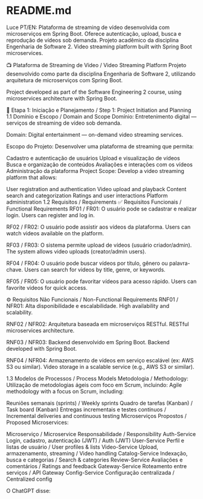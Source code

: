 # README.md
Luce
PT/EN: Plataforma de streaming de vídeo desenvolvida com microserviços em Spring Boot. Oferece autenticação, upload, busca e reprodução de vídeos sob demanda. Projeto acadêmico da disciplina Engenharia de Software 2. Video streaming platform built with Spring Boot microservices.

📺 Plataforma de Streaming de Vídeo / Video Streaming Platform
Projeto desenvolvido como parte da disciplina Engenharia de Software 2, utilizando arquitetura de microserviços com Spring Boot.

Project developed as part of the Software Engineering 2 course, using microservices architecture with Spring Boot.

🧩 Etapa 1: Iniciação e Planejamento / Step 1: Project Initiation and Planning
1.1 Domínio e Escopo / Domain and Scope
Domínio:
Entretenimento digital — serviços de streaming de vídeo sob demanda.

Domain:
Digital entertainment — on-demand video streaming services.

Escopo do Projeto:
Desenvolver uma plataforma de streaming que permita:

Cadastro e autenticação de usuários
Upload e visualização de vídeos
Busca e organização de conteúdos
Avaliações e interações com os vídeos
Administração da plataforma
Project Scope:
Develop a video streaming platform that allows:

User registration and authentication
Video upload and playback
Content search and categorization
Ratings and user interactions
Platform administration
1.2 Requisitos / Requirements
✅ Requisitos Funcionais / Functional Requirements
RF01 / FR01: O usuário pode se cadastrar e realizar login.
Users can register and log in.

RF02 / FR02: O usuário pode assistir aos vídeos da plataforma.
Users can watch videos available on the platform.

RF03 / FR03: O sistema permite upload de vídeos (usuário criador/admin).
The system allows video uploads (creator/admin users).

RF04 / FR04: O usuário pode buscar vídeos por título, gênero ou palavra-chave.
Users can search for videos by title, genre, or keywords.

RF05 / FR05: O usuário pode favoritar vídeos para acesso rápido.
Users can favorite videos for quick access.

⚙️ Requisitos Não Funcionais / Non-Functional Requirements
RNF01 / NFR01: Alta disponibilidade e escalabilidade.
High availability and scalability.

RNF02 / NFR02: Arquitetura baseada em microserviços RESTful.
RESTful microservices architecture.

RNF03 / NFR03: Backend desenvolvido em Spring Boot.
Backend developed with Spring Boot.

RNF04 / NFR04: Armazenamento de vídeos em serviço escalável (ex: AWS S3 ou similar).
Video storage in a scalable service (e.g., AWS S3 or similar).

1.3 Modelos de Processos / Process Models
Metodologia / Methodology:
Utilização de metodologias ágeis com foco em Scrum, incluindo:
Agile methodology with a focus on Scrum, including:

Reuniões semanais (sprints) / Weekly sprints
Quadro de tarefas (Kanban) / Task board (Kanban)
Entregas incrementais e testes contínuos / Incremental deliveries and continuous testing
Microserviços Propostos / Proposed Microservices:

Microserviço / Microservice	Responsabilidade / Responsibility
Auth-Service	Login, cadastro, autenticação (JWT) / Auth (JWT)
User-Service	Perfil e listas de usuário / User profiles & lists
Video-Service	Upload, armazenamento, streaming / Video handling
Catalog-Service	Indexação, busca e categorias / Search & categories
Review-Service	Avaliações e comentários / Ratings and feedback
Gateway-Service	Roteamento entre serviços / API Gateway
Config-Service	Configuração centralizada / Centralized config


O ChatGPT disse:
